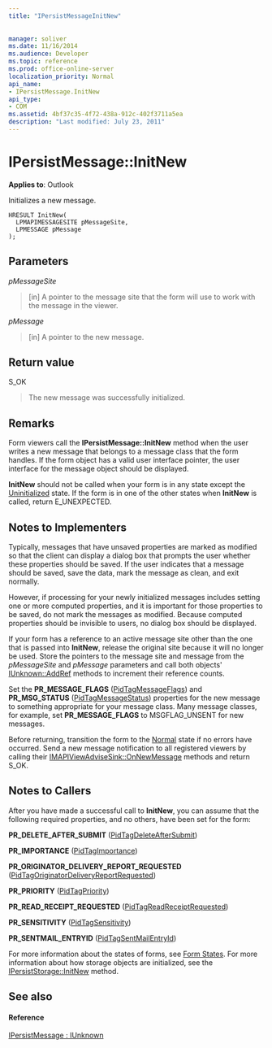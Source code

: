 ```yaml
---
title: "IPersistMessageInitNew"
 
 
manager: soliver
ms.date: 11/16/2014
ms.audience: Developer
ms.topic: reference
ms.prod: office-online-server
localization_priority: Normal
api_name:
- IPersistMessage.InitNew
api_type:
- COM
ms.assetid: 4bf37c35-4f72-438a-912c-402f3711a5ea
description: "Last modified: July 23, 2011"
---
```


# IPersistMessage::InitNew

  
  
**Applies to**: Outlook 
  
Initializes a new message.
  
```
HRESULT InitNew(
  LPMAPIMESSAGESITE pMessageSite,
  LPMESSAGE pMessage
);
```

## Parameters

 _pMessageSite_
  
> [in] A pointer to the message site that the form will use to work with the message in the viewer.
    
 _pMessage_
  
> [in] A pointer to the new message.
    
## Return value

S_OK 
  
> The new message was successfully initialized.
    
## Remarks

Form viewers call the **IPersistMessage::InitNew** method when the user writes a new message that belongs to a message class that the form handles. If the form object has a valid user interface pointer, the user interface for the message object should be displayed. 
  
 **InitNew** should not be called when your form is in any state except the [Uninitialized](uninitialized-state.md) state. If the form is in one of the other states when **InitNew** is called, return E_UNEXPECTED. 
  
## Notes to Implementers

Typically, messages that have unsaved properties are marked as modified so that the client can display a dialog box that prompts the user whether these properties should be saved. If the user indicates that a message should be saved, save the data, mark the message as clean, and exit normally.
  
However, if processing for your newly initialized messages includes setting one or more computed properties, and it is important for those properties to be saved, do not mark the messages as modified. Because computed properties should be invisible to users, no dialog box should be displayed.
  
If your form has a reference to an active message site other than the one that is passed into **InitNew**, release the original site because it will no longer be used. Store the pointers to the message site and message from the  _pMessageSite_ and  _pMessage_ parameters and call both objects' [IUnknown::AddRef](http://msdn.microsoft.com/library/b4316efd-73d4-4995-b898-8025a316ba63%28Office.15%29.aspx) methods to increment their reference counts. 
  
Set the **PR_MESSAGE_FLAGS** ([PidTagMessageFlags](pidtagmessageflags-canonical-property.md)) and **PR_MSG_STATUS** ([PidTagMessageStatus](pidtagmessagestatus-canonical-property.md)) properties for the new message to something appropriate for your message class. Many message classes, for example, set **PR_MESSAGE_FLAGS** to MSGFLAG_UNSENT for new messages. 
  
Before returning, transition the form to the [Normal](normal-state.md) state if no errors have occurred. Send a new message notification to all registered viewers by calling their [IMAPIViewAdviseSink::OnNewMessage](imapiviewadvisesink-onnewmessage.md) methods and return S_OK. 
  
## Notes to Callers

After you have made a successful call to **InitNew**, you can assume that the following required properties, and no others, have been set for the form:
  
 **PR_DELETE_AFTER_SUBMIT** ([PidTagDeleteAfterSubmit](pidtagdeleteaftersubmit-canonical-property.md))
  
 **PR_IMPORTANCE** ([PidTagImportance](pidtagimportance-canonical-property.md))
  
 **PR_ORIGINATOR_DELIVERY_REPORT_REQUESTED** ([PidTagOriginatorDeliveryReportRequested](pidtagoriginatordeliveryreportrequested-canonical-property.md))
  
 **PR_PRIORITY** ([PidTagPriority](pidtagpriority-canonical-property.md))
  
 **PR_READ_RECEIPT_REQUESTED** ([PidTagReadReceiptRequested](pidtagreadreceiptrequested-canonical-property.md))
  
 **PR_SENSITIVITY** ([PidTagSensitivity](pidtagsensitivity-canonical-property.md))
  
 **PR_SENTMAIL_ENTRYID** ([PidTagSentMailEntryId](pidtagsentmailentryid-canonical-property.md))
  
For more information about the states of forms, see [Form States](form-states.md). For more information about how storage objects are initialized, see the [IPersistStorage::InitNew](http://msdn.microsoft.com/library/79caf1f6-d974-4aee-8563-eda4876a0a90%28Office.15%29.aspx) method. 
  
## See also

#### Reference

[IPersistMessage : IUnknown](ipersistmessageiunknown.md)

